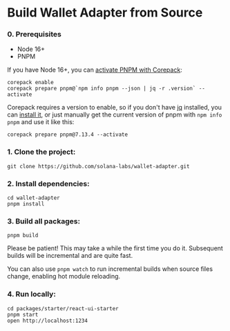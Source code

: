 # Build Wallet Adapter from Source

### 0. Prerequisites

* Node 16+
* PNPM

If you have Node 16+, you can [activate PNPM with Corepack](https://pnpm.io/installation#using-corepack):
```shell
corepack enable
corepack prepare pnpm@`npm info pnpm --json | jq -r .version` --activate
```

Corepack requires a version to enable, so if you don't have [jq](https://stedolan.github.io/jq/) installed, you can [install it](https://formulae.brew.sh/formula/jq), or just manually get the current version of pnpm with `npm info pnpm` and use it like this:
```shell
corepack prepare pnpm@7.13.4 --activate
```

### 1. Clone the project:
```shell
git clone https://github.com/solana-labs/wallet-adapter.git
```

### 2. Install dependencies:
```shell
cd wallet-adapter
pnpm install
```

### 3. Build all packages:
```shell
pnpm build
```
Please be patient! This may take a while the first time you do it. Subsequent builds will be incremental and are quite fast.

You can also use `pnpm watch` to run incremental builds when source files change, enabling hot module reloading.

### 4. Run locally:
```shell
cd packages/starter/react-ui-starter
pnpm start
open http://localhost:1234
```
